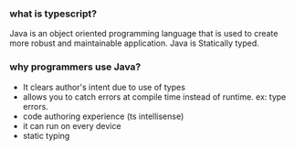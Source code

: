 ### what is typescript?

Java is an object oriented programming language that is used to create more robust and maintainable application. Java is Statically typed.

### why programmers use Java?

* It clears author's intent due to use of types
* allows you to catch errors at compile time instead of runtime. ex: type errors.
* code authoring experience (ts intellisense)
* it can run on every device
* static typing
